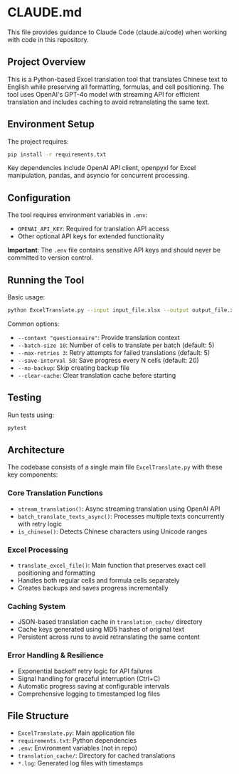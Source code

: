 # CLAUDE.md

This file provides guidance to Claude Code (claude.ai/code) when working with code in this repository.

## Project Overview

This is a Python-based Excel translation tool that translates Chinese text to English while preserving all formatting, formulas, and cell positioning. The tool uses OpenAI's GPT-4o model with streaming API for efficient translation and includes caching to avoid retranslating the same text.

## Environment Setup

The project requires:
```bash
pip install -r requirements.txt
```

Key dependencies include OpenAI API client, openpyxl for Excel manipulation, pandas, and asyncio for concurrent processing.

## Configuration

The tool requires environment variables in `.env`:
- `OPENAI_API_KEY`: Required for translation API access
- Other optional API keys for extended functionality

**Important**: The `.env` file contains sensitive API keys and should never be committed to version control.

## Running the Tool

Basic usage:
```bash
python ExcelTranslate.py --input input_file.xlsx --output output_file.xlsx
```

Common options:
- `--context "questionnaire"`: Provide translation context
- `--batch-size 10`: Number of cells to translate per batch (default: 5)
- `--max-retries 3`: Retry attempts for failed translations (default: 5)
- `--save-interval 50`: Save progress every N cells (default: 20)
- `--no-backup`: Skip creating backup file
- `--clear-cache`: Clear translation cache before starting

## Testing

Run tests using:
```bash
pytest
```

## Architecture

The codebase consists of a single main file `ExcelTranslate.py` with these key components:

### Core Translation Functions
- `stream_translation()`: Async streaming translation using OpenAI API
- `batch_translate_texts_async()`: Processes multiple texts concurrently with retry logic
- `is_chinese()`: Detects Chinese characters using Unicode ranges

### Excel Processing
- `translate_excel_file()`: Main function that preserves exact cell positioning and formatting
- Handles both regular cells and formula cells separately
- Creates backups and saves progress incrementally

### Caching System
- JSON-based translation cache in `translation_cache/` directory
- Cache keys generated using MD5 hashes of original text
- Persistent across runs to avoid retranslating the same content

### Error Handling & Resilience
- Exponential backoff retry logic for API failures
- Signal handling for graceful interruption (Ctrl+C)
- Automatic progress saving at configurable intervals
- Comprehensive logging to timestamped log files

## File Structure

- `ExcelTranslate.py`: Main application file
- `requirements.txt`: Python dependencies
- `.env`: Environment variables (not in repo)
- `translation_cache/`: Directory for cached translations
- `*.log`: Generated log files with timestamps